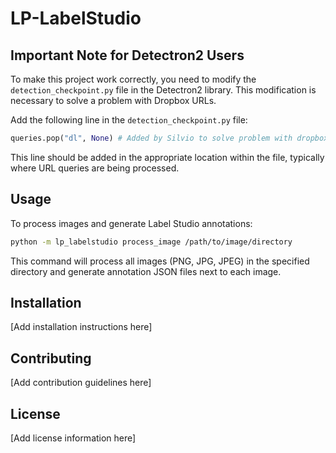 # LP-LabelStudio

## Important Note for Detectron2 Users

To make this project work correctly, you need to modify the `detection_checkpoint.py` file in the Detectron2 library. This modification is necessary to solve a problem with Dropbox URLs.

Add the following line in the `detection_checkpoint.py` file:

```python
queries.pop("dl", None) # Added by Silvio to solve problem with dropbox urls
```

This line should be added in the appropriate location within the file, typically where URL queries are being processed.

## Usage

To process images and generate Label Studio annotations:

```bash
python -m lp_labelstudio process_image /path/to/image/directory
```

This command will process all images (PNG, JPG, JPEG) in the specified directory and generate annotation JSON files next to each image.

## Installation

[Add installation instructions here]

## Contributing

[Add contribution guidelines here]

## License

[Add license information here]
